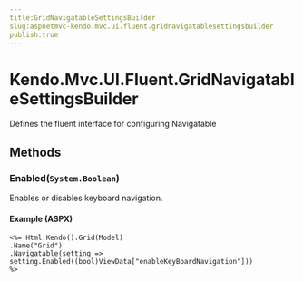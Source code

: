 ```yaml
---
title:GridNavigatableSettingsBuilder
slug:aspnetmvc-kendo.mvc.ui.fluent.gridnavigatablesettingsbuilder
publish:true
---
```


# Kendo.Mvc.UI.Fluent.GridNavigatableSettingsBuilder
Defines the fluent interface for configuring Navigatable



## Methods

### Enabled(`System.Boolean`)
Enables or disables keyboard navigation.




#### Example (ASPX)
    <%= Html.Kendo().Grid(Model)
    .Name("Grid")
    .Navigatable(setting => setting.Enabled((bool)ViewData["enableKeyBoardNavigation"]))
    %>



 
